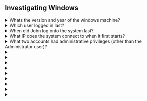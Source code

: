 ## Investigating Windows

<details>
<summary> Whats the version and year of the windows machine? </summary>
  <p></p>

____________________________________________________________________________________________________________________   
The command ``` winver ``` opens an 'About Windows' box that tells you all you need to know:

![image](https://user-images.githubusercontent.com/66912443/186721361-8fb008bb-147b-4e5f-a580-1abdb8b30668.png)

____________________________________________________________________________________________________________________  
  
</details>

<details>
<summary> Which user logged in last? </summary>
  <p></p>

____________________________________________________________________________________________________________________    
Using powershell, running ``` Get-LocalUser | select * ``` will grab all users and the information about them and display that from within the powershell window. From this you can ascertain that Administrator was the last account logged in (yourself not included).
  
![image](https://user-images.githubusercontent.com/66912443/186725969-82e64b11-5eef-4402-bd87-52b16b10ef3e.png)

____________________________________________________________________________________________________________________  
  
</details>

<details>
<summary> When did John log onto the system last? </summary>
  <p></p>

____________________________________________________________________________________________________________________  
Using powershell (or cmd, either works) using the command ``` net user john ``` shows all the information you need to know. net user allows the managing of windows local user accounts.

![image](https://user-images.githubusercontent.com/66912443/189335189-c25b2bea-1a19-4414-9495-766d44cf0297.png)

____________________________________________________________________________________________________________________  
  
</details>

<details>
<summary> What IP does the system connect to when it first starts? </summary>
  <p></p>

____________________________________________________________________________________________________________________  
 The following cmd window opens when the machine first starts:
 
 ![image](https://user-images.githubusercontent.com/66912443/189335804-9ec41fb1-b48e-4a0a-b760-d9b6623328b7.png)


____________________________________________________________________________________________________________________  
  
</details>

<details>
<summary> What two accounts had administrative privileges (other than the Administrator user)? </summary>
  <p></p>

____________________________________________________________________________________________________________________  
The command ``` net localgroup Administrators ``` will print out a list of all administrators on the machine:
  
![image](https://user-images.githubusercontent.com/66912443/189336462-88bbddae-8ed4-4b00-8231-49e6a038927a.png)


____________________________________________________________________________________________________________________  
  
</details>

<details>
<summary>  </summary>
  <p></p>

____________________________________________________________________________________________________________________  
  

____________________________________________________________________________________________________________________  
  
</details>

<details>
<summary>  </summary>
  <p></p>

____________________________________________________________________________________________________________________  
  

____________________________________________________________________________________________________________________  
  
</details>

<details>
<summary>  </summary>
  <p></p>

____________________________________________________________________________________________________________________  
  

____________________________________________________________________________________________________________________  
  
</details>

<details>
<summary>  </summary>
  <p></p>

____________________________________________________________________________________________________________________  
  

____________________________________________________________________________________________________________________  
  
</details>

<details>
<summary>  </summary>
  <p></p>

____________________________________________________________________________________________________________________  
  

____________________________________________________________________________________________________________________  
  
</details>

<details>
<summary>  </summary>
  <p></p>

____________________________________________________________________________________________________________________  
  

____________________________________________________________________________________________________________________  
  
</details>

<details>
<summary>  </summary>
  <p></p>

____________________________________________________________________________________________________________________  
  

____________________________________________________________________________________________________________________  
  
</details>

<details>
<summary>  </summary>
  <p></p>

____________________________________________________________________________________________________________________  
  

____________________________________________________________________________________________________________________  
  
</details>

<details>
<summary>  </summary>
  <p></p>

____________________________________________________________________________________________________________________  
  

____________________________________________________________________________________________________________________  
  
</details>
